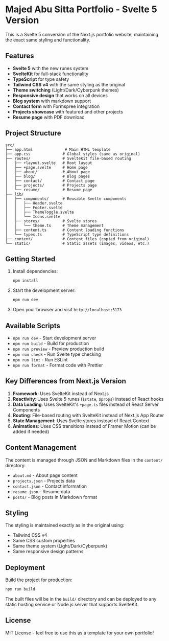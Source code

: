 # Majed Abu Sitta Portfolio - Svelte 5 Version

This is a Svelte 5 conversion of the Next.js portfolio website, maintaining the exact same styling and functionality.

## Features

- **Svelte 5** with the new runes system
- **SvelteKit** for full-stack functionality
- **TypeScript** for type safety
- **Tailwind CSS v4** with the same styling as the original
- **Theme switching** (Light/Dark/Cyberpunk themes)
- **Responsive design** that works on all devices
- **Blog system** with markdown support
- **Contact form** with Formspree integration
- **Projects showcase** with featured and other projects
- **Resume page** with PDF download

## Project Structure

```
src/
├── app.html              # Main HTML template
├── app.css              # Global styles (same as original)
├── routes/              # SvelteKit file-based routing
│   ├── +layout.svelte   # Root layout
│   ├── +page.svelte     # Home page
│   ├── about/           # About page
│   ├── blog/            # Blog pages
│   ├── contact/         # Contact page
│   ├── projects/        # Projects page
│   └── resume/          # Resume page
├── lib/
│   ├── components/      # Reusable Svelte components
│   │   ├── Header.svelte
│   │   ├── Footer.svelte
│   │   ├── ThemeToggle.svelte
│   │   └── Icons.svelte
│   ├── stores/          # Svelte stores
│   │   └── theme.ts     # Theme management
│   ├── content.ts       # Content loading functions
│   └── types.ts         # TypeScript type definitions
├── content/             # Content files (copied from original)
└── static/              # Static assets (images, videos, etc.)
```

## Getting Started

1. Install dependencies:

   ```bash
   npm install
   ```

2. Start the development server:

   ```bash
   npm run dev
   ```

3. Open your browser and visit `http://localhost:5173`

## Available Scripts

- `npm run dev` - Start development server
- `npm run build` - Build for production
- `npm run preview` - Preview production build
- `npm run check` - Run Svelte type checking
- `npm run lint` - Run ESLint
- `npm run format` - Format code with Prettier

## Key Differences from Next.js Version

1. **Framework**: Uses SvelteKit instead of Next.js
2. **Reactivity**: Uses Svelte 5 runes (`$state`, `$props`) instead of React hooks
3. **Data Loading**: Uses SvelteKit's `+page.ts` files instead of React Server Components
4. **Routing**: File-based routing with SvelteKit instead of Next.js App Router
5. **State Management**: Uses Svelte stores instead of React Context
6. **Animations**: Uses CSS transitions instead of Framer Motion (can be added if needed)

## Content Management

The content is managed through JSON and Markdown files in the `content/` directory:

- `about.md` - About page content
- `projects.json` - Projects data
- `contact.json` - Contact information
- `resume.json` - Resume data
- `posts/` - Blog posts in Markdown format

## Styling

The styling is maintained exactly as in the original using:

- Tailwind CSS v4
- Same CSS custom properties
- Same theme system (Light/Dark/Cyberpunk)
- Same responsive design patterns

## Deployment

Build the project for production:

```bash
npm run build
```

The built files will be in the `build/` directory and can be deployed to any static hosting service or Node.js server that supports SvelteKit.

## License

MIT License - feel free to use this as a template for your own portfolio!
